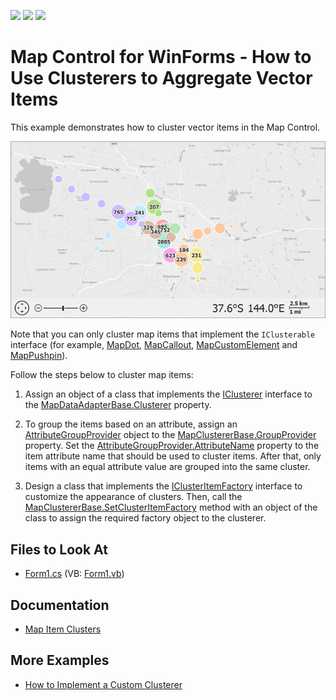 <!-- default badges list -->
![](https://img.shields.io/endpoint?url=https://codecentral.devexpress.com/api/v1/VersionRange/128575976/21.2.3%2B)
[![](https://img.shields.io/badge/Open_in_DevExpress_Support_Center-FF7200?style=flat-square&logo=DevExpress&logoColor=white)](https://supportcenter.devexpress.com/ticket/details/T311973)
[![](https://img.shields.io/badge/📖_How_to_use_DevExpress_Examples-e9f6fc?style=flat-square)](https://docs.devexpress.com/GeneralInformation/403183)
<!-- default badges end -->

# Map Control for WinForms - How to Use Clusterers to Aggregate Vector Items

This example demonstrates how to cluster vector items in the Map Control.

![A map with clusters of map items](Images/map-item-clusters.png)

Note that you can only cluster map items that implement the `IClusterable` interface (for example, [MapDot](https://docs.devexpress.com/WindowsForms/DevExpress.XtraMap.MapDot?p=netframework), [MapCallout](https://docs.devexpress.com/WindowsForms/DevExpress.XtraMap.MapCallout?p=netframework), [MapCustomElement](https://docs.devexpress.com/WindowsForms/DevExpress.XtraMap.MapCustomElement?p=netframework) and [MapPushpin](https://docs.devexpress.com/WindowsForms/DevExpress.XtraMap.MapPushpin?p=netframework)).

Follow the steps below to cluster map items:

1. Assign an object of a class that implements the [IClusterer](https://docs.devexpress.com/WindowsForms/DevExpress.XtraMap.IClusterer?p=netframework)
interface to the [MapDataAdapterBase.Clusterer](https://docs.devexpress.com/WindowsForms/DevExpress.XtraMap.MapDataAdapterBase.Clusterer?p=netframework) property. 

2. To group the items based on an attribute, assign an [AttributeGroupProvider](https://docs.devexpress.com/WindowsForms/DevExpress.XtraMap.AttributeGroupProvider?p=netframework) object to the [MapClustererBase.GroupProvider](https://docs.devexpress.com/WindowsForms/DevExpress.XtraMap.MapClustererBase.GroupProvider?p=netframework) property. Set the [AttributeGroupProvider.AttributeName](https://docs.devexpress.com/WindowsForms/DevExpress.XtraMap.AttributeGroupProvider.AttributeName?p=netframework) property to the item attribute name that should be used to cluster items. After that, only items with an equal attribute value are grouped into the same cluster.

3. Design a class that implements the [IClusterItemFactory](https://docs.devexpress.com/WindowsForms/DevExpress.XtraMap.IClusterItemFactory?p=netframework) interface to customize the appearance of clusters. Then, call the [MapClustererBase.SetClusterItemFactory](https://docs.devexpress.com/WindowsForms/DevExpress.XtraMap.MapClustererBase.SetClusterItemFactory(DevExpress.XtraMap.IClusterItemFactory)?p=netframework) method with an object of the class to assign the required factory object to the clusterer.


<!-- default file list -->
## Files to Look At
* [Form1.cs](./CS/ClustererSample/Form1.cs) (VB: [Form1.vb](./VB/ClustererSample/Form1.vb))
<!-- default file list end -->

## Documentation

- [Map Item Clusters](https://docs.devexpress.com/WindowsForms/114673/controls-and-libraries/map-control/vector-data/clusterers?p=netframework)

## More Examples

- [How to Implement a Custom Clusterer](https://github.com/DevExpress-Examples/how-to-implement-a-custom-clusterer-t312237)
